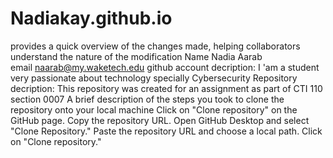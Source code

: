 # Nadiakay.github.io
provides a quick overview of the changes made, helping collaborators understand the nature of the modification
Name Nadia Aarab    
email naarab@my.waketech.edu
github account decription: I 'am a student very passionate about technology specially Cybersecurity
Repository decription: This repository was created for an assignment as part of CTI 110 section 0007
A brief description of the steps you took to clone the repository onto your local machine
 Click on "Clone repository" on the GitHub page.
 Copy the repository URL.
 Open GitHub Desktop and select "Clone Repository."
 Paste the repository URL and choose a local path.
 Click on "Clone repository."
